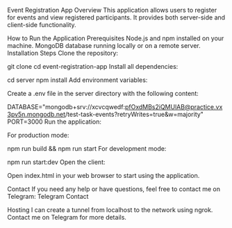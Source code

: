 Event Registration App
Overview
This application allows users to register for events and view registered participants. It provides both server-side and client-side functionality.

How to Run the Application
Prerequisites
Node.js and npm installed on your machine.
MongoDB database running locally or on a remote server.
Installation Steps
Clone the repository:

git clone <repository-url>
cd event-registration-app
Install all dependencies:

cd server
npm install
Add environment variables:

Create a .env file in the server directory with the following content:

DATABASE="mongodb+srv://xcvcqwedf:pfOxdMBs2iQMUlAB@practice.vx3pv5n.mongodb.net/test-task-events?retryWrites=true&w=majority"
PORT=3000
Run the application:

For production mode:

npm run build && npm run start
For development mode:

npm run start:dev
Open the client:

Open index.html in your web browser to start using the application.

Contact
If you need any help or have questions, feel free to contact me on Telegram: Telegram Contact

Hosting
I can create a tunnel from localhost to the network using ngrok. Contact me on Telegram for more details.